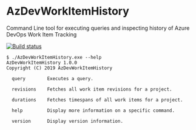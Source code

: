 # AzDevWorkItemHistory
Command Line tool for executing queries and inspecting history of Azure DevOps Work Item Tracking

[![Build status](https://ci.appveyor.com/api/projects/status/8tkfs728t9s49rkv?svg=true)](https://ci.appveyor.com/project/jonfuller/azdevworkitemhistory)


```
$ ./AzDevWorkItemHistory.exe --help                                                                                                                                          AzDevWorkItemHistory 1.0.0                                                                                                                                                   Copyright (C) 2019 AzDevWorkItemHistory

  query        Executes a query.

  revisions    Fetches all work item revisions for a project.

  durations    Fetches timespans of all work items for a project.

  help         Display more information on a specific command.

  version      Display version information.
```
